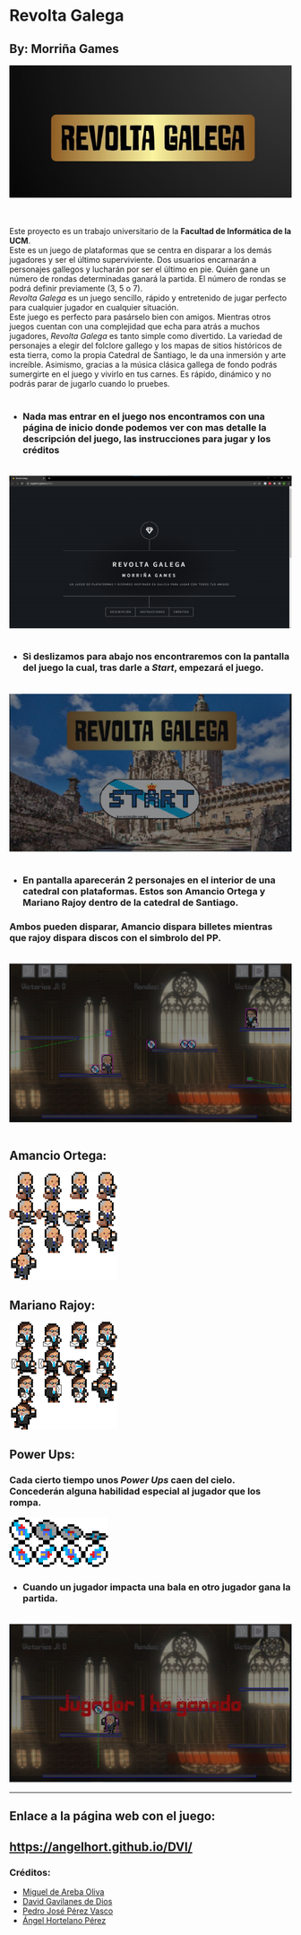 # Revolta Galega
## By: Morriña Games
<img src="assets/images/logo1.JPG" alt="Página inicio" style="display: block; margin-left: auto; margin-right: auto;"/> <br><br><br>
Este proyecto es un trabajo universitario de la **Facultad de Informática de la UCM**.<br>
Este es un juego de plataformas que se centra en disparar a los demás jugadores y ser el último superviviente. Dos usuarios encarnarán a personajes gallegos y lucharán por ser el último en pie. Quién gane un número de rondas determinadas ganará la partida. El número de rondas se podrá definir previamente (3, 5 o 7).<br>
*Revolta Galega* es un juego sencillo, rápido y entretenido de jugar perfecto para cualquier jugador en cualquier situación.<br>
Este juego es perfecto para pasárselo bien con amigos. Mientras otros juegos cuentan con una complejidad que echa para atrás a muchos jugadores, *Revolta Galega* es tanto simple como divertido. La variedad de personajes a elegir del folclore gallego y los mapas de sitios históricos de esta tierra, como la propia Catedral de Santiago, le da una inmersión y arte increíble. Asimismo, gracias a la música clásica gallega de fondo podrás sumergirte en el juego y vivirlo en tus carnes. Es rápido, dinámico y no podrás parar de jugarlo cuando lo pruebes.<br><br>

* ### Nada mas entrar en el juego nos encontramos con una página de inicio donde podemos ver con mas detalle la descripción del juego, las instrucciones para jugar y los créditos<br><br>
<img src="assets/images/paginaInicio.png" alt="Página Inicio" style="display: block; margin-left: auto; margin-right: auto; width = 50%;"/> <br>

* ### Si deslizamos para abajo nos encontraremos con la pantalla del juego la cual, tras darle a *Start*, empezará el juego.<br><br>
<img src="assets/images/start.jpg" alt="Start" style="display: block; margin-left: auto; margin-right: auto; width = 50%;"/> <br>

* ### En pantalla aparecerán 2 personajes en el interior de una catedral con plataformas. Estos son Amancio Ortega y Mariano Rajoy dentro de la catedral de Santiago. <br>
### Ambos pueden disparar, Amancio dispara billetes mientras que rajoy dispara discos con el simbrolo del PP. <br><br>
<img src="assets/images/juego.png" alt="Juego" style="display: block; margin-left: auto; margin-right: auto; width = 50%;"/> <br>

## Amancio Ortega:
<img src="assets/PixelArt/amancioAnimaciones.png" alt="PixelArt Amancio Ortega"/> <br>

## Mariano Rajoy:
<img src="assets/PixelArt/rajoyAnimaciones.png" alt="PixelArt Mariano Rajoy"/> <br>

## Power Ups:
### Cada cierto tiempo unos *Power Ups* caen del cielo. Concederán alguna habilidad especial al jugador que los rompa.
<img src="assets/PixelArt/powerUpAnimacion.png" alt="PixelArt Power Up"/> <br>

* ### Cuando un jugador impacta una bala en otro jugador gana la partida.<br><br>
<img src="assets/images/victoria.jpg" alt="Página Victoria"/> <br>

------------------------------------------------------------------------------------------------------------------------------------------------------------------------- 


## Enlace a la página web con el juego:
## https://angelhort.github.io/DVI/


### Créditos:
* <a href="https://github.com/MigueldeAreba">Miguel de Areba Oliva</a>
* <a href="https://github.com/gavilaneees">David Gavilanes de Dios</a>
* <a href="https://github.com/Tarusito">Pedro José Pérez Vasco</a>
* <a href="https://github.com/angelhort">Ángel Hortelano Pérez</a>

